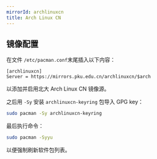 ```yaml
---
mirrorId: archlinuxcn
title: Arch Linux CN
---
```


## 镜像配置

在文件 `/etc/pacman.conf`末尾插入以下内容：

```unix-conf
[archlinuxcn]
Server = https://mirrors.pku.edu.cn/archlinuxcn/$arch
```

以添加并启用北大 Arch Linux CN 镜像源。

之后用 `-Sy` 安装 `archlinuxcn-keyring` 包导入 GPG key：

```bash
sudo pacman -Sy archlinuxcn-keyring
```

最后执行命令：

```bash
sudo pacman -Syyu
```

以便强制刷新软件包列表。
